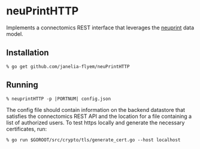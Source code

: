 # neuPrintHTTP

Implements a connectomics REST interface that leverages the [neuprint](https://github.com/janelia-flyem/neuPrint) data model.

## Installation

    % go get github.com/janelia-flyem/neuPrintHTTP

## Running

    % neuprintHTTP -p |PORTNUM| config.json
 
The config file should contain information on the backend datastore that satisfies the connectomics REST API and the location for a file containing
a list of authorized users.  To test https locally and generate the necessary certificates, run:

    % go run $GOROOT/src/crypto/tls/generate_cert.go --host localhost
